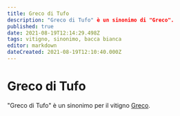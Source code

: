 ```yaml
---
title: Greco di Tufo
description: "Greco di Tufo" è un sinonimo di "Greco".
published: true
date: 2021-08-19T12:14:29.498Z
tags: vitigno, sinonimo, bacca bianca
editor: markdown
dateCreated: 2021-08-19T12:10:40.000Z
---
```


# Greco di Tufo

"Greco di Tufo" è un sinonimo per il vitigno [Greco](/vitigni/bacca-bianca/greco).